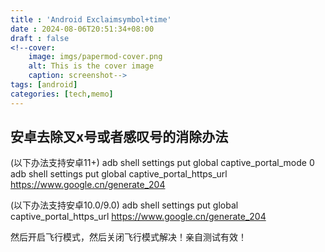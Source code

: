 ```yaml
---
title : 'Android Exclaimsymbol+time'
date : 2024-08-06T20:51:34+08:00
draft : false
<!--cover: 
    image: imgs/papermod-cover.png
    alt: This is the cover image
    caption: screenshot-->
tags: [android]
categories: [tech,memo]
---
```


## 安卓去除叉x号或者感叹号的消除办法

(以下办法支持安卓11+)
adb shell settings put global captive_portal_mode 0
adb shell settings put global captive_portal_https_url https://www.google.cn/generate_204

(以下办法支持安卓10.0/9.0)
adb shell settings put global captive_portal_https_url https://www.google.cn/generate_204

然后开启飞行模式，然后关闭飞行模式解决！亲自测试有效！